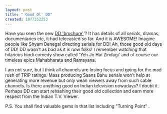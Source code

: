 ```yaml
--- 
layout: post
title: " Good Ol' DD"
created: 1077352253
---
```

Have you seen the new <a href="http://www.ddindia.net/RealContent/brochure/index.html">DD 'brochure'</a>'? It has details of all serials, dramas, documentaries etc, it had telecasted so far. And it is AWESOME! Imagine people like Shyam Benegal directing serials for DD! Ah, those good old days of DD! DD wasn't as bad as it is now folks! I remember watching that hilarious hindi comedy show called 'Yeh Jo Hai Zindagi'  and of course our timeless epics Mahabharata and Ramayana. 

I am not sure, but I think all channels are losing focus and going for the mad rush of TRIP ratings.  Mass producing Saans Bahu serials won't help at  generating more revenue but only wean viewers away from such cable channels. Is there anything good on Indian television nowadays? I doubt it.  Perhaps DD can start rehashing their good old collection and earn more respect from the Indian T.V. Viewer.

P.S. You shall find valuable gems in that list  including "Turning Point" .
